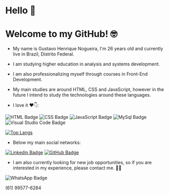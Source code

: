 
# Hello 🖖
# Welcome to my GitHub! 🤓

- My name is Gustavo Henrique Nogueira, I'm 26 years old and currently live in Brazil, Distrito Federal.
- I am studying higher education in analysis and systems development.
- I am also professionalizing myself through courses in Front-End Development.
- My main studies are around HTML, CSS and JavaScript, however in the future I intend to study the technologies around these languages.

- I love it ❤️👇:

![HTML Badge](https://img.shields.io/badge/HTML5-E34F26?style=for-the-badge&logo=html5&logoColor=white) ![CSS Badge](https://img.shields.io/badge/CSS3-1572B6?style=for-the-badge&logo=css3&logoColor=white) ![JavaScript Badge](https://img.shields.io/badge/JavaScript-F7DF1E?style=for-the-badge&logo=javascript&logoColor=black) ![MySql Badge](https://img.shields.io/badge/MySQL-00000F?style=for-the-badge&logo=mysql&logoColor=white) ![Visual Studio Code Badge](https://img.shields.io/badge/Visual_Studio_Code-0078D4?style=for-the-badge&logo=visual%20studio%20code&logoColor=white)

[![Top Langs](https://github-readme-stats.vercel.app/api/top-langs/?username=Ghenriquer10&theme=tokyonight&layout=compact)](https://github.com/Ghenriquer10/github-readme-stats)


- Below my main social networks:

[![Linkedin Badge](https://img.shields.io/badge/LinkedIn-0077B5?style=for-the-badge&logo=linkedin&logoColor=white)](https://www.linkedin.com/in/gustavo-henrique-a584021a2/) [![GitHub Badge](https://img.shields.io/badge/GitHub-100000?style=for-the-badge&logo=github&logoColor=white)](https://github.com/Ghenriquer10) 

- I am also currently looking for new job opportunities, so if you are interested in my experience, please contact me. 🤜🤛 

![WhatsApp Badge](https://img.shields.io/badge/WhatsApp-25D366?style=for-the-badge&logo=whatsapp&logoColor=white) 

(61) 99577-6284

